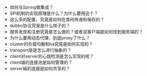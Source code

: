 * 如何与Spring做集成？
* SPI机制的实现原理是什么？为什么要用这个？
* 这么多的配置，究竟是如何在类间传递和保存的？
* dubbo协议究竟是什么样子的？
* 服务发现和注册究竟是怎么做的？或者说客户端是如何找到服务端的？
* 为什么要用动态代理，到底proxy了什么？
* cluster的负载均衡和ha究竟是如何实现的？
* transport层是怎么进行抽象的？
* client对server的心跳检测是怎么实现的呢？
* client端的连接池是如何管理的？
* server端的连接是如何共享的？